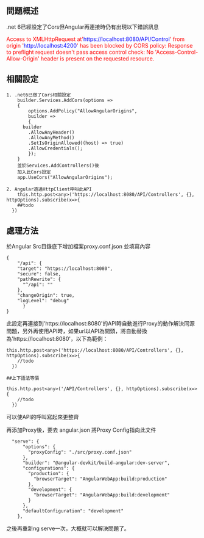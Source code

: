 ## 問題概述

.net 6已經設定了Cors但Angular再連接時仍有出現以下錯誤訊息
        
<font color=#FF0000>Access to XMLHttpRequest at'</font><font color=#0000FF>https://localhost:8080/API/Control</font><font color=#FF0000>' from origin '</font><font color=#0000FF>http://localhost:4200</font><font color=#FF0000>' has been blocked by CORS policy: Response to preflight request doesn't pass access control check: No 'Access-Control-Allow-Origin' header is present on the requested resource. 
</font>

## 相關設定
    1. .net6已做了Cors相關設定
        builder.Services.AddCors(options =>
        {
            options.AddPolicy("AllowAngularOrigins",
            builder =>
            {
          builder
            .AllowAnyHeader()
            .AllowAnyMethod()
            .SetIsOriginAllowed((host) => true)
            .AllowCredentials();
            });
        }
        並於Services.AddControllers()後
        加入此Cors設定
        app.UseCors("AllowAngularOrigins");
    
    2. Angular透過HttpClient呼叫此API
        this.http.post<any>('https://localhost:8080/API/Controllers', {}, httpOptions).subscribe(x=>{
        ##todo
      })
    
## 處理方法

於Angular Src目錄底下增加檔案proxy.conf.json
並填寫內容
    
    {
        "/api": {
        "target": "https://localhost:8080",
        "secure": false,
        "pathRewrite": {
          "^/api": ""
        },
        "changeOrigin": true,
        "logLevel": "debug"
          }
    }
此設定再連接到'https://localhost:8080'的API時自動進行Proxy的動作解決同源問題，另外再使用API時，如果url以API為開頭，將自動替換為'https://localhost:8080'，以下為範例：

    this.http.post<any>('https://localhost:8080/API/Controllers', {}, httpOptions).subscribe(x=>{
        //todo
      })
      
    ##上下語法等價
    
    this.http.post<any>('/API/Controllers', {}, httpOptions).subscribe(x=>{
        //todo
      })

可以使API的呼叫寫起來更整齊

再添加Proxy後，要去 angular.json 將Proxy Config指向此文件
    
      "serve": {
          "options": {
            "proxyConfig": "./src/proxy.conf.json"
          },
          "builder": "@angular-devkit/build-angular:dev-server",
          "configurations": {
            "production": {
              "browserTarget": "AngularWebApp:build:production"
            },
            "development": {
              "browserTarget": "AngularWebApp:build:development"
            }
          },
          "defaultConfiguration": "development"
        },
   
之後再重新ng serve一次，大概就可以解決問題了。

